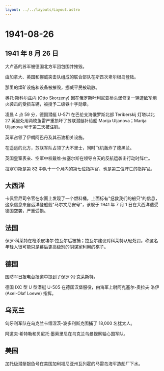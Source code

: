```yaml
---
layout: ../../layouts/Layout.astro
---
```


# 1941-08-26

## 1941 年 8 月 26 日

大卢基的苏军被德国北方军团包围并摧毁。

由加拿大、英国和挪威突击队组成的联合部队在斯匹次卑尔根岛登陆。

那里的煤矿设施和设备被摧毁，挪威平民被疏散。

奥托·斯科尔兹内 (Otto Skorzeny)
因在俄罗斯叶利尼亚桥头堡修复一辆遭敌军炮火袭击的受损车辆，被授予二级铁十字勋章。

凌晨 4 点 59 分，德国潜艇 U-571 在巴伦支海俄罗斯北部 Teriberskij
灯塔以北 27 英里处用两枚鱼雷严重损坏了苏联潜艇补给船 Marija
Uljanova；Marija Uljanova 号于第二天被注销。

英军占领了伊朗阿巴丹及其石油相关设施。

在遥远的北方，苏联军队占领了大不里士，同时飞机轰炸了德黑兰。

英国皇室表亲、空军中校戴维·拉塞尔斯在领导白天的反航运袭击行动时阵亡。

拉塞尔斯是第 82 中队十一个月内的第七位指挥官，也是第三位阵亡的指挥官。

## 大西洋

卡佩里尼司令官在水面上发现了一个燃料桶，上面标有"拯救我们的船只"的信息，这条信息来自远洋登船舰"马尔文尼安号"，该舰于
1941 年 7 月 1 日在大西洋遭受德国空袭，严重受损。

## 法国

保罗·科莱特在枪杀皮埃尔·拉瓦尔后被捕；拉瓦尔建议对科莱特从轻处罚，称这名年轻人很可能只是幕后更高级别的阴谋家利用的棋子。

## 德国

国防军日报电台报道中提到了保罗·冯·克莱斯特。

德国 IXC 型 U 型潜艇 U-505
在德国汉堡服役，由海军上尉阿克塞尔-奥拉夫·洛伊 (Axel-Olaf Loewe) 指挥。

## 乌克兰

匈牙利军队在乌克兰卡缅涅茨-波多利斯克围捕了 18,000 名犹太人。

阿道夫·希特勒和贝尼托·墨索里尼在乌克兰乌曼视察轴心国军队。

## 美国

加托级潜艇银鱼号在美国加利福尼亚州瓦列霍的马雷岛海军造船厂下水。